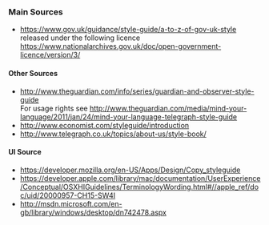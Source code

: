 ### Main Sources 
* https://www.gov.uk/guidance/style-guide/a-to-z-of-gov-uk-style  
released under the following licence https://www.nationalarchives.gov.uk/doc/open-government-licence/version/3/

#### Other Sources
* http://www.theguardian.com/info/series/guardian-and-observer-style-guide  
For usage rights see http://www.theguardian.com/media/mind-your-language/2011/jan/24/mind-your-language-telegraph-style-guide 
* http://www.economist.com/styleguide/introduction
* http://www.telegraph.co.uk/topics/about-us/style-book/

#### UI Source 
* https://developer.mozilla.org/en-US/Apps/Design/Copy_styleguide
* https://developer.apple.com/library/mac/documentation/UserExperience/Conceptual/OSXHIGuidelines/TerminologyWording.html#//apple_ref/doc/uid/20000957-CH15-SW4I
* http://msdn.microsoft.com/en-gb/library/windows/desktop/dn742478.aspx


